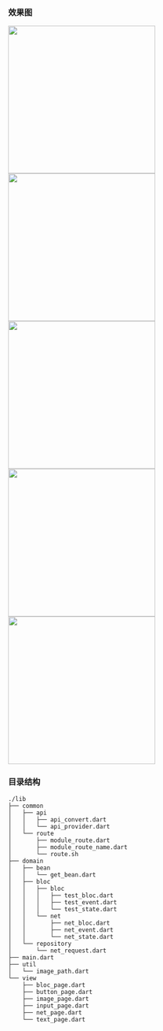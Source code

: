 ### 效果图
<img src="https://github.com/azhon/todo-flutter/blob/sample/img/img1.png" width="300"> <img src="https://github.com/azhon/todo-flutter/blob/sample/img/img2.png" width="300"> <img src="https://github.com/azhon/todo-flutter/blob/sample/img/img3.png" width="300">
<img src="https://github.com/azhon/todo-flutter/blob/sample/img/img4.png" width="300"> <img src="https://github.com/azhon/todo-flutter/blob/sample/img/img5.png" width="300">
### 目录结构
```
./lib
├── common
│   ├── api
│   │   ├── api_convert.dart
│   │   └── api_provider.dart
│   └── route
│       ├── module_route.dart
│       ├── module_route_name.dart
│       └── route.sh
├── domain
│   ├── bean
│   │   └── get_bean.dart
│   ├── bloc
│   │   ├── bloc
│   │   │   ├── test_bloc.dart
│   │   │   ├── test_event.dart
│   │   │   └── test_state.dart
│   │   └── net
│   │       ├── net_bloc.dart
│   │       ├── net_event.dart
│   │       └── net_state.dart
│   └── repository
│       └── net_request.dart
├── main.dart
├── util
│   └── image_path.dart
└── view
    ├── bloc_page.dart
    ├── button_page.dart
    ├── image_page.dart
    ├── input_page.dart
    ├── net_page.dart
    └── text_page.dart
```